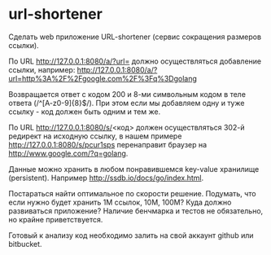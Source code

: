 # url-shortener
Сделать web приложение URL-shortener (сервис сокращения размеров ссылки).

По URL http://127.0.0.1:8080/a/?url= должно осуществляться добавление ссылки, например: http://127.0.0.1:8080/a/?url=http%3A%2F%2Fgoogle.com%2F%3Fq%3Dgolang

Возвращается ответ с кодом 200 и 8-ми символьным кодом в теле ответа (/^[A-z0-9]{8}$/). При этом если мы добавляем одну и туже ссылку - код должен быть одним и тем же.

По URL http://127.0.0.1:8080/s/<код> должен осуществляться 302-й редирект на исходную ссылку, в нашем примере http://127.0.0.1:8080/s/pcur1sps перенаправит браузер на http://www.google.com/?q=golang.

Данные можно хранить в любом понравившемся key-value хранилище (persistent). Например http://ssdb.io/docs/go/index.html.

Постараться найти оптимальное по скорости решение. Подумать, что если нужно будет хранить 1M ссылок, 10M, 100M? Куда должно развиваться приложение? Наличие бенчмарка и тестов не обязательно, но крайне приветствуется.

Готовый к анализу код необходимо залить на свой аккаунт github или bitbucket.
